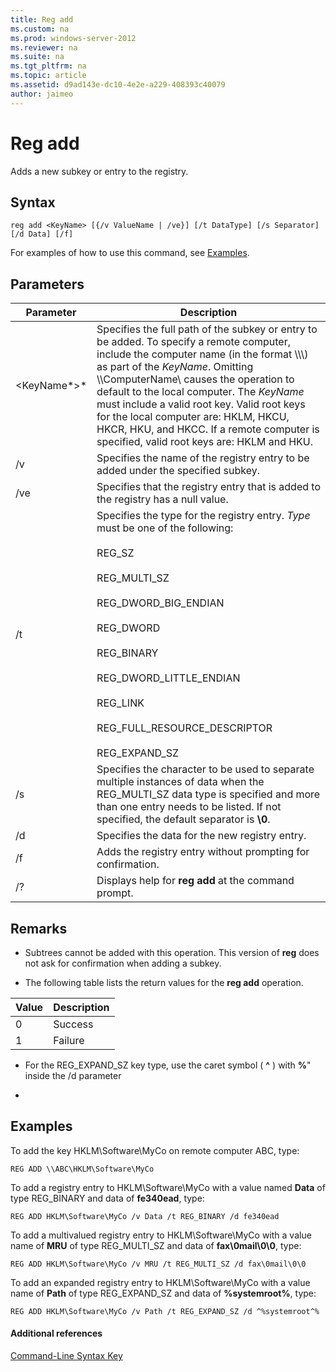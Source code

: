 ```yaml
---
title: Reg add
ms.custom: na
ms.prod: windows-server-2012
ms.reviewer: na
ms.suite: na
ms.tgt_pltfrm: na
ms.topic: article
ms.assetid: d9ad143e-dc10-4e2e-a229-408393c40079
author: jaimeo
---
```

# Reg add
Adds a new subkey or entry to the registry.  
  
## Syntax  
  
```  
reg add <KeyName> [{/v ValueName | /ve}] [/t DataType] [/s Separator] [/d Data] [/f]  
```  
  
For examples of how to use this command, see [Examples](#BKMK_examples).  
  
## Parameters  
  
|Parameter|Description|  
|-------------|---------------|  
|<KeyName*>*|Specifies the full path of the subkey or entry to be added. To specify a remote computer, include the computer name \(in the format \\\\<ComputerName>\\\) as part of the *KeyName*. Omitting \\\\ComputerName\\ causes the operation to default to the local computer. The *KeyName* must include a valid root key. Valid root keys for the local computer are: HKLM, HKCU, HKCR, HKU, and HKCC. If a remote computer is specified, valid root keys are: HKLM and HKU.|  
|\/v <ValueName>|Specifies the name of the registry entry to be added under the specified subkey.|  
|\/ve|Specifies that the registry entry that is added to the registry has a null value.|  
|\/t <Type>|Specifies the type for the registry entry. *Type* must be one of the following:<br /><br />REG\_SZ<br /><br />REG\_MULTI\_SZ<br /><br />REG\_DWORD\_BIG\_ENDIAN<br /><br />REG\_DWORD<br /><br />REG\_BINARY<br /><br />REG\_DWORD\_LITTLE\_ENDIAN<br /><br />REG\_LINK<br /><br />REG\_FULL\_RESOURCE\_DESCRIPTOR<br /><br />REG\_EXPAND\_SZ|  
|\/s <Separator>|Specifies the character to be used to separate multiple instances of data when the REG\_MULTI\_SZ data type is specified and more than one entry needs to be listed. If not specified, the default separator is **\\0**.|  
|\/d <Data>|Specifies the data for the new registry entry.|  
|\/f|Adds the registry entry without prompting for confirmation.|  
|\/?|Displays help for **reg add** at the command prompt.|  
  
## Remarks  
  
-   Subtrees cannot be added with this operation. This version of **reg** does not ask for confirmation when adding a subkey.  
  
-   The following table lists the return values for the **reg add** operation.  
  
|Value|Description|  
|---------|---------------|  
|0|Success|  
|1|Failure|  
  
-   For the REG\_EXPAND\_SZ key type, use the caret symbol \( **^** \) with **%**" inside the \/d parameter  
  
-  
  
## <a name="BKMK_examples"></a>Examples  
To add the key HKLM\\Software\\MyCo on remote computer ABC, type:  
  
```  
REG ADD \\ABC\HKLM\Software\MyCo  
```  
  
To add a registry entry to HKLM\\Software\\MyCo with a value named **Data** of type REG\_BINARY and data of **fe340ead**, type:  
  
```  
REG ADD HKLM\Software\MyCo /v Data /t REG_BINARY /d fe340ead  
```  
  
To add a multivalued registry entry to  HKLM\\Software\\MyCo with a value name of **MRU** of type REG\_MULTI\_SZ and data of **fax\\0mail\\0\\0**, type:  
  
```  
REG ADD HKLM\Software\MyCo /v MRU /t REG_MULTI_SZ /d fax\0mail\0\0  
```  
  
To add an expanded registry entry to HKLM\\Software\\MyCo with a value name of **Path** of type REG\_EXPAND\_SZ and data of **%systemroot%**, type:  
  
```  
REG ADD HKLM\Software\MyCo /v Path /t REG_EXPAND_SZ /d ^%systemroot^%  
```  
  
#### Additional references  
[Command-Line Syntax Key](../Topic/Command-Line-Syntax-Key.md)  
  
